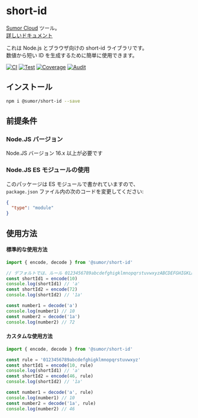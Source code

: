 # short-id

[Sumor Cloud](https://sumor.cloud) ツール。  
[詳しいドキュメント](https://sumor.cloud/short-id)

これは Node.js とブラウザ向けの short-id ライブラリです。  
数値から短い ID を生成するために簡単に使用できます。

[![CI](https://github.com/sumor-cloud/short-id/actions/workflows/ci.yml/badge.svg)](https://github.com/sumor-cloud/short-id/actions/workflows/ci.yml)
[![Test](https://github.com/sumor-cloud/short-id/actions/workflows/ut.yml/badge.svg)](https://github.com/sumor-cloud/short-id/actions/workflows/ut.yml)
[![Coverage](https://github.com/sumor-cloud/short-id/actions/workflows/coverage.yml/badge.svg)](https://github.com/sumor-cloud/short-id/actions/workflows/coverage.yml)
[![Audit](https://github.com/sumor-cloud/short-id/actions/workflows/audit.yml/badge.svg)](https://github.com/sumor-cloud/short-id/actions/workflows/audit.yml)

## インストール

```bash
npm i @sumor/short-id --save
```

## 前提条件

### Node.JS バージョン

Node.JS バージョン 16.x 以上が必要です

### Node.JS ES モジュールの使用

このパッケージは ES モジュールで書かれていますので、  
`package.json` ファイル内の次のコードを変更してください:

```json
{
  "type": "module"
}
```

## 使用方法

#### 標準的な使用方法

```js
import { encode, decode } from '@sumor/short-id'

// デフォルトでは、ルール 0123456789abcdefghigklmnopqrstuvwxyzABCDEFGHIGKLMNOPQRSTUVWXYZ を使用
const shortId1 = encode(10)
console.log(shortId1) // 'a'
const shortId2 = encode(72)
console.log(shortId2) // '1a'

const number1 = decode('a')
console.log(number1) // 10
const number2 = decode('1a')
console.log(number2) // 72
```

#### カスタムな使用方法

```js
import { encode, decode } from '@sumor/short-id'

const rule = '0123456789abcdefghigklmnopqrstuvwxyz'
const shortId1 = encode(10, rule)
console.log(shortId1) // 'a'
const shortId2 = encode(46, rule)
console.log(shortId2) // '1a'

const number1 = decode('a', rule)
console.log(number1) // 10
const number2 = decode('1a', rule)
console.log(number2) // 46
```